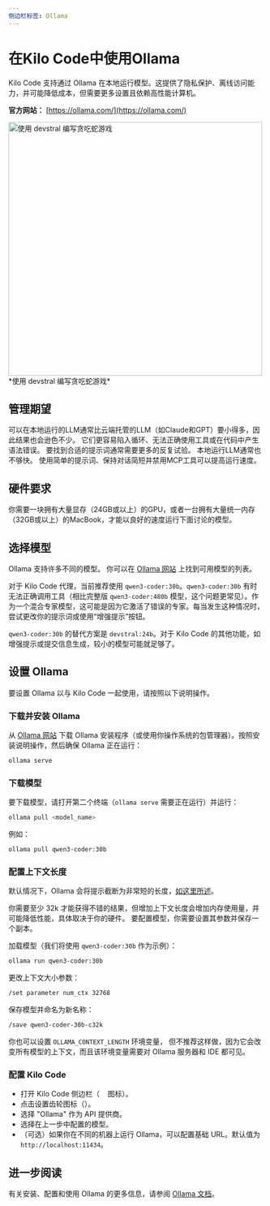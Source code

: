 ```yaml
---
侧边栏标签: Ollama
---
```


# 在Kilo Code中使用Ollama

Kilo Code 支持通过 Ollama 在本地运行模型。这提供了隐私保护、离线访问能力，并可能降低成本，但需要更多设置且依赖高性能计算机。

**官方网站：** [https://ollama.com/](https://ollama.com/)

<img src="/docs/img/providers/ollama-devstral-snake.png" alt="使用 devstral 编写贪吃蛇游戏" width="500" />
*使用 devstral 编写贪吃蛇游戏*

## 管理期望

可以在本地运行的LLM通常比云端托管的LLM（如Claude和GPT）要小得多，因此结果也会逊色不少。
它们更容易陷入循环、无法正确使用工具或在代码中产生语法错误。
要找到合适的提示词通常需要更多的反复试验。
本地运行LLM通常也不够快。
使用简单的提示词、保持对话简短并禁用MCP工具可以提高运行速度。

## 硬件要求

你需要一块拥有大量显存（24GB或以上）的GPU，或者一台拥有大量统一内存（32GB或以上）的MacBook，才能以良好的速度运行下面讨论的模型。

## 选择模型

Ollama 支持许多不同的模型。
你可以在 [Ollama 网站](https://ollama.com/library) 上找到可用模型的列表。

对于 Kilo Code 代理，当前推荐使用 `qwen3-coder:30b`。`qwen3-coder:30b` 有时无法正确调用工具（相比完整版 `qwen3-coder:480b` 模型，这个问题更常见）。作为一个混合专家模型，这可能是因为它激活了错误的专家。每当发生这种情况时，尝试更改你的提示词或使用“增强提示”按钮。

`qwen3-coder:30b` 的替代方案是 `devstral:24b`。对于 Kilo Code 的其他功能，如增强提示或提交信息生成，较小的模型可能就足够了。

## 设置 Ollama

要设置 Ollama 以与 Kilo Code 一起使用，请按照以下说明操作。

### 下载并安装 Ollama

从 [Ollama 网站](https://ollama.com/) 下载 Ollama 安装程序（或使用你操作系统的包管理器）。按照安装说明操作，然后确保 Ollama 正在运行：

```bash
ollama serve
```

### 下载模型

要下载模型，请打开第二个终端（`ollama serve` 需要正在运行）并运行：

```bash
ollama pull <model_name>
```

例如：

```bash
ollama pull qwen3-coder:30b
```

### 配置上下文长度

默认情况下，Ollama 会将提示截断为非常短的长度，[如这里所述](https://github.com/ollama/ollama/blob/4383a3ab7a075eff78b31f7dc84c747e2fcd22b8/docs/faq.md#how-can-i-specify-the-context-window-size)。

你需要至少 32k 才能获得不错的结果，但增加上下文长度会增加内存使用量，并可能降低性能，具体取决于你的硬件。
要配置模型，你需要设置其参数并保存一个副本。

加载模型（我们将使用 `qwen3-coder:30b` 作为示例）：

```bash
ollama run qwen3-coder:30b
```

更改上下文大小参数：

```bash
/set parameter num_ctx 32768
```

保存模型并命名为新名称：

```bash
/save qwen3-coder-30b-c32k
```

你也可以设置 `OLLAMA_CONTEXT_LENGTH` 环境变量，
但不推荐这样做，因为它会改变所有模型的上下文，而且该环境变量需要对 Ollama 服务器和 IDE 都可见。

### 配置 Kilo Code

- 打开 Kilo Code 侧边栏（<img src="/docs/img/kilo-v1.svg" width="12" /> 图标）。
- 点击设置齿轮图标（<Codicon name="gear" />）。
- 选择 "Ollama" 作为 API 提供商。
- 选择在上一步中配置的模型。
- （可选）如果你在不同的机器上运行 Ollama，可以配置基础 URL。默认值为 `http://localhost:11434`。

## 进一步阅读

有关安装、配置和使用 Ollama 的更多信息，请参阅 [Ollama 文档](https://ollama.com/docs)。
